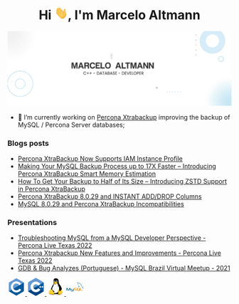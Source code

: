 <h1 align="center">Hi <img src="img/wave.gif" width="30px" height="30px" />, I'm Marcelo Altmann</h1>

![](img/banner.gif)

- 🔭 I’m currently working on [Percona Xtrabackup](https://github.com/percona/percona-xtrabackup) improving the backup of MySQL / Percona Server databases;

### Blogs posts
<!-- BLOG-POST-LIST:START -->
- [Percona XtraBackup Now Supports IAM Instance Profile](https://www.percona.com/blog/percona-xtrabackup-now-supports-iam-instance-profile/)
- [Making Your MySQL Backup Process up to 17X Faster – Introducing Percona XtraBackup Smart Memory Estimation](https://www.percona.com/blog/making-your-mysql-backup-process-faster-introducing-percona-xtrabackup-smart-memory-estimation/)
- [How To Get Your Backup to Half of Its Size – Introducing ZSTD Support in Percona XtraBackup](https://www.percona.com/blog/get-your-backup-to-half-of-its-size-introducing-zstd-support-in-percona-xtrabackup/)
- [Percona XtraBackup 8.0.29 and INSTANT ADD/DROP Columns](https://www.percona.com/blog/percona-xtrabackup-8-0-29-and-instant-add-drop-columns/)
- [MySQL 8.0.29 and Percona XtraBackup Incompatibilities](https://www.percona.com/blog/mysql-8-0-29-and-percona-xtrabackup-incompatibilities/)
<!-- BLOG-POST-LIST:END -->

### Presentations
- [Troubleshooting MySQL from a MySQL Developer Perspective - Percona Live Texas 2022](presentations/pl_texas_2022_troubleshooting_mysql.pdf)
- [Percona Xtrabackup New Features and Improvements - Percona Live Texas 2022](presentations/pl_texas_2022_xtrabackup_new_features.pdf)
- [GDB & Bug Analyzes (Portuguese) - MySQL Brazil Virtual Meetup - 2021](presentations/mysql_brazil_virtual_meetup_2nd_edition_gdb.pdf)

<p align="left"> <a href="https://www.cprogramming.com/" target="_blank" rel="noreferrer"> <img src="https://raw.githubusercontent.com/devicons/devicon/master/icons/c/c-original.svg" alt="c" width="40" height="40"/> </a> <a href="https://www.w3schools.com/cpp/" target="_blank" rel="noreferrer"> <img src="https://raw.githubusercontent.com/devicons/devicon/master/icons/cplusplus/cplusplus-original.svg" alt="cplusplus" width="40" height="40"/> </a> <a href="https://www.linux.org/" target="_blank" rel="noreferrer"> <img src="https://raw.githubusercontent.com/devicons/devicon/master/icons/linux/linux-original.svg" alt="linux" width="40" height="40"/> </a> <a href="https://www.mysql.com/" target="_blank" rel="noreferrer"> <img src="https://raw.githubusercontent.com/devicons/devicon/master/icons/mysql/mysql-original-wordmark.svg" alt="mysql" width="40" height="40"/> </a> </p>

<!--
**altmannmarcelo/altmannmarcelo** is a ✨ _special_ ✨ repository because its `README.md` (this file) appears on your GitHub profile.

Here are some ideas to get you started:

- 🔭 I’m currently working on ...
- 🌱 I’m currently learning ...
- 👯 I’m looking to collaborate on ...
- 🤔 I’m looking for help with ...
- 💬 Ask me about ...
- 📫 How to reach me: ...
- 😄 Pronouns: ...
- ⚡ Fun fact: ...
-->
